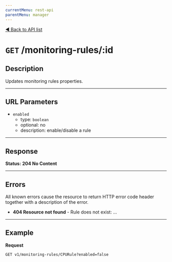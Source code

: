 ```yaml
---
currentMenu: rest-api
parentMenu: manager
---
```


[&#9664; Back to API list](.)


# `GET` /monitoring-rules/:id

## Description
Updates monitoring rules properties.

***

## URL Parameters

* `enabled`
	* type: `boolean`
	* optional: no
	* description: enable/disable a rule

***

## Response

**Status:** **204 No Content**

***

## Errors

All known errors cause the resource to return HTTP error code header together with a description of the error.

* **404 Resource not found** - Rule does not exist: ...

***

## Example

**Request**

	GET v1/monitoring-rules/CPURule?enabled=false